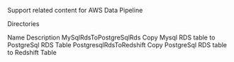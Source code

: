 Support related content for AWS Data Pipeline

Directories

Name						Description
MySqlRdsToPostgreSqlRds		Copy Mysql RDS table to PostgreSql RDS Table
PostgresqlRdsToRedshift		Copy PostgreSql RDS table to Redshift Table